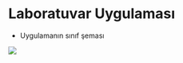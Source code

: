 # Laboratuvar Uygulaması



* Uygulamanın sınıf şeması



![](https://github.com/celalceken/NesneYonelimliAnalizVeTasarimDersiUygulamalari/blob/master/Sekiller/02/SinifSemasi.png)

